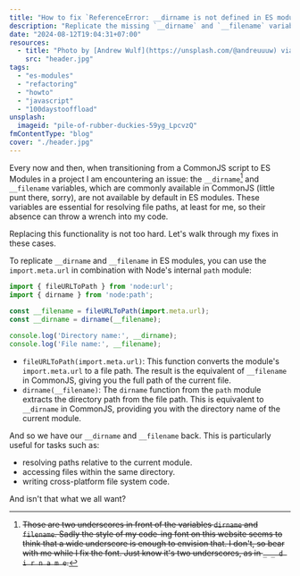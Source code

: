 ```yaml
---
title: "How to fix `ReferenceError: __dirname is not defined in ES module scope`"
description: "Replicate the missing `__dirname` and `__filename` variables from CommonJS in ES modules."
date: "2024-08-12T19:04:31+07:00"
resources:
  - title: "Photo by [Andrew Wulf](https://unsplash.com/@andreuuuw) via [Unsplash](https://unsplash.com/)"
    src: "header.jpg"
tags:
  - "es-modules"
  - "refactoring"
  - "howto"
  - "javascript"
  - "100daystooffload"
unsplash:
  imageid: "pile-of-rubber-duckies-59yg_LpcvzQ"
fmContentType: "blog"
cover: "./header.jpg"
---
```


Every now and then, when transitioning from a CommonJS script to ES Modules in a project I am encountering an issue: the `__dirname`[^1] and `__filename` variables, which are commonly available in CommonJS (little punt there, sorry), are not available by default in ES modules. These variables are essential for resolving file paths, at least for me, so their absence can throw a wrench into my code.

Replacing this functionality is not too hard. Let's walk through my fixes in these cases.

To replicate `__dirname` and `__filename` in ES modules, you can use the `import.meta.url` in combination with Node's internal `path` module:

```javascript
import { fileURLToPath } from 'node:url';
import { dirname } from 'node:path';

const __filename = fileURLToPath(import.meta.url);
const __dirname = dirname(__filename);

console.log('Directory name:', __dirname);
console.log('File name:', __filename);
```

* `fileURLToPath(import.meta.url)`:
  This function converts the module's `import.meta.url` to a file path. The result is the equivalent of `__filename` in CommonJS, giving you the full path of the current file.
* `dirname(__filename)`:
  The `dirname` function from the `path` module extracts the directory path from the file path. This is equivalent to `__dirname` in CommonJS, providing you with the directory name of the current module.

And so we have our `__dirname` and `__filename` back. This is particularly useful for tasks such as:

* resolving paths relative to the current module.
* accessing files within the same directory.
* writing cross-platform file system code.

And isn't that what we all want?

[^1]: ~~Those are two underscores in front of the variables `dirname` and `filename`. Sadly the style of my code-ing font on this website seems to think that a wide underscore is enough to envision that. I don't, so bear with me while I fix the font. Just know it's two underscores, as in `_ _ d i r n a m e`.~~
